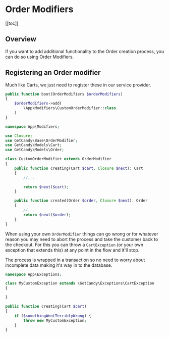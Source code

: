 # Order Modifiers

[[toc]]

## Overview

If you want to add additional functionality to the Order creation process, you can do so using Order Modifiers.

## Registering an Order modifier

Much like Carts, we just need to register these in our service provider.

```php
public function boot(OrderModifiers $orderModifiers)
{
    $orderModifiers->add(
        \App\Modifiers\CustomOrderModifier::class
    )
}
```

```php
namespace App\Modifiers;

use Closure;
use GetCandy\Base\OrderModifier;
use GetCandy\Models\Cart;
use GetCandy\Models\Order;

class CustomOrderModifier extends OrderModifier
{
    public function creating(Cart $cart, Closure $next): Cart
    {
        //...

        return $next($cart);
    }

    public function created(Order $order, Closure $next): Order
    {
        //...
        return $next($order);
    }
}

```

When using your own `OrderModifier` things can go wrong or for whatever reason you may need to abort the process and take the customer back to the checkout. For this you can throw a `CartException` (or your own exception that extends this) at any point in the flow and it'll stop.

The process is wrapped in a transaction so no need to worry about incomplete data making it's way in to the database.

```php
namespace App\Exceptions;

class MyCustomException extends \GetCandy\Exceptions\CartException
{

}
```

```php
public function creating(Cart $cart)
{
    if ($somethingWentTerriblyWrong) {
        throw new MyCustomException;
    }
}
```
